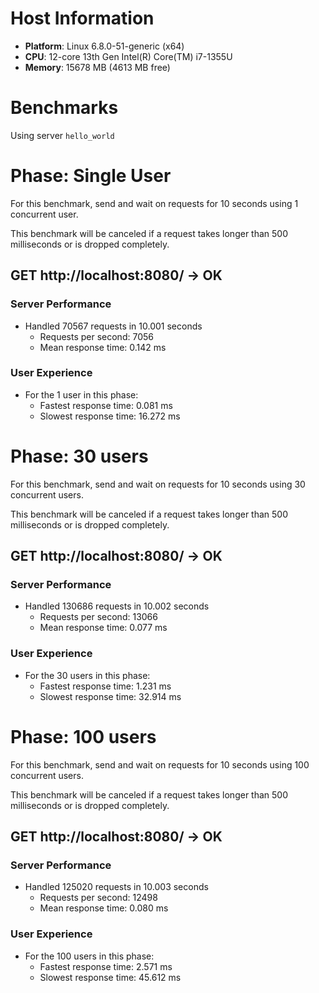 # Host Information

- **Platform**: Linux 6.8.0-51-generic (x64)
- **CPU**: 12-core 13th Gen Intel(R) Core(TM) i7-1355U
- **Memory**: 15678 MB (4613 MB free)

# Benchmarks

Using server `hello_world`

# Phase: Single User

For this benchmark, send and wait on requests for 10 seconds using 1 concurrent user.

This benchmark will be canceled if a request takes longer than 500 milliseconds or is dropped completely.


## GET http://localhost:8080/ -> OK

### Server Performance

- Handled 70567 requests in 10.001 seconds
  - Requests per second: 7056
  - Mean response time: 0.142 ms

### User Experience

- For the 1 user in this phase:
  - Fastest response time: 0.081 ms
  - Slowest response time: 16.272 ms


# Phase: 30 users

For this benchmark, send and wait on requests for 10 seconds using 30 concurrent users.

This benchmark will be canceled if a request takes longer than 500 milliseconds or is dropped completely.


## GET http://localhost:8080/ -> OK

### Server Performance

- Handled 130686 requests in 10.002 seconds
  - Requests per second: 13066
  - Mean response time: 0.077 ms

### User Experience

- For the 30 users in this phase:
  - Fastest response time: 1.231 ms
  - Slowest response time: 32.914 ms


# Phase: 100 users

For this benchmark, send and wait on requests for 10 seconds using 100 concurrent users.

This benchmark will be canceled if a request takes longer than 500 milliseconds or is dropped completely.


## GET http://localhost:8080/ -> OK

### Server Performance

- Handled 125020 requests in 10.003 seconds
  - Requests per second: 12498
  - Mean response time: 0.080 ms

### User Experience

- For the 100 users in this phase:
  - Fastest response time: 2.571 ms
  - Slowest response time: 45.612 ms

